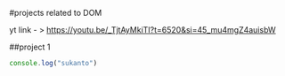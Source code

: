 #projects related to DOM

yt link - > https://youtu.be/_TjtAyMkiTI?t=6520&si=45_mu4mgZ4auisbW

##project 1

```javascript
console.log("sukanto")

```